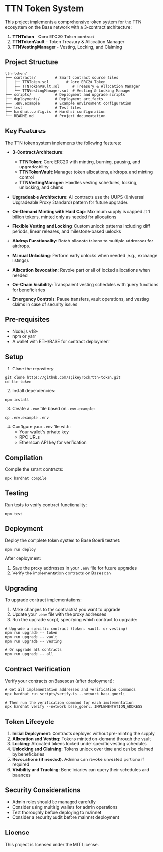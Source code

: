 # TTN Token System

This project implements a comprehensive token system for the TTN ecosystem on the Base network with a 3-contract architecture:

1. **TTNToken** - Core ERC20 Token contract
2. **TTNTokenVault** - Token Treasury & Allocation Manager
3. **TTNVestingManager** - Vesting, Locking, and Claiming

## Project Structure

```
ttn-token/
├── contracts/         # Smart contract source files
│   ├── TTNToken.sol        # Core ERC20 Token
│   ├── TTNTokenVault.sol      # Treasury & Allocation Manager
│   └── TTNVestingManager.sol  # Vesting & Locking Manager
├── scripts/           # Deployment and upgrade scripts
├── deployments/       # Deployment artifacts
├── .env.example       # Example environment configuration
├── test               # Test files
├── hardhat.config.ts  # Hardhat configuration
└── README.md          # Project documentation
```

## Key Features

The TTN token system implements the following features:

- **3-Contract Architecture**:
  - **TTNToken**: Core ERC20 with minting, burning, pausing, and upgradeability
  - **TTNTokenVault**: Manages token allocations, airdrops, and minting control
  - **TTNVestingManager**: Handles vesting schedules, locking, unlocking, and claims

- **Upgradeable Architecture**: All contracts use the UUPS (Universal Upgradeable Proxy Standard) pattern for future upgrades

- **On-Demand Minting with Hard Cap**: Maximum supply is capped at 1 billion tokens, minted only as needed for allocations

- **Flexible Vesting and Locking**: Custom unlock patterns including cliff periods, linear releases, and milestone-based unlocks

- **Airdrop Functionality**: Batch-allocate tokens to multiple addresses for airdrops.

- **Manual Unlocking**: Perform early unlocks when needed (e.g., exchange listings).

- **Allocation Revocation**: Revoke part or all of locked allocations when needed

- **On-Chain Visibility**: Transparent vesting schedules with query functions for beneficiaries

- **Emergency Controls**: Pause transfers, vault operations, and vesting claims in case of security issues

## Pre-requisites

- Node.js v18+
- npm or yarn
- A wallet with ETH/BASE for contract deployment

## Setup

1. Clone the repository:
```shell
git clone https://github.com/spikeyrock/ttn-token.git
cd ttn-token
```

2. Install dependencies:
```shell
npm install
```

3. Create a `.env` file based on `.env.example`:
```shell
cp .env.example .env
```

4. Configure your `.env` file with:
   - Your wallet's private key
   - RPC URLs
   - Etherscan API key for verification

## Compilation

Compile the smart contracts:

```shell
npx hardhat compile
```

## Testing

Run tests to verify contract functionality:

```shell
npm test
```

## Deployment

Deploy the complete token system to Base Goerli testnet:

```shell
npm run deploy
```

After deployment:
1. Save the proxy addresses in your `.env` file for future upgrades
2. Verify the implementation contracts on Basescan

## Upgrading

To upgrade contract implementations:

1. Make changes to the contract(s) you want to upgrade
2. Update your `.env` file with the proxy addresses
3. Run the upgrade script, specifying which contract to upgrade:

```shell
# Upgrade a specific contract (token, vault, or vesting)
npm run upgrade -- token
npm run upgrade -- vault
npm run upgrade -- vesting

# Or upgrade all contracts
npm run upgrade -- all
```

## Contract Verification

Verify your contracts on Basescan (after deployment):

```shell
# Get all implementation addresses and verification commands
npx hardhat run scripts/verify.ts --network base_goerli

# Then run the verification command for each implementation
npx hardhat verify --network base_goerli IMPLEMENTATION_ADDRESS
```

## Token Lifecycle

1. **Initial Deployment**: Contracts deployed without pre-minting the supply
2. **Allocation and Vesting**: Tokens minted on-demand through the vault
3. **Locking**: Allocated tokens locked under specific vesting schedules
4. **Unlocking and Claiming**: Tokens unlock over time and can be claimed by beneficiaries
5. **Revocations (if needed)**: Admins can revoke unvested portions if required
6. **Visibility and Tracking**: Beneficiaries can query their schedules and balances

## Security Considerations

- Admin roles should be managed carefully
- Consider using multisig wallets for admin operations
- Test thoroughly before deploying to mainnet
- Consider a security audit before mainnet deployment

## License

This project is licensed under the MIT License.